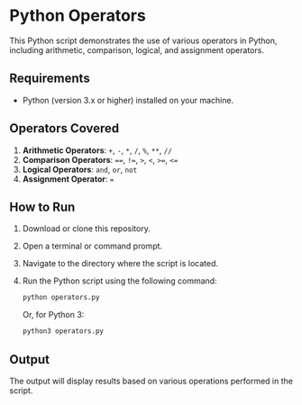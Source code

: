 # Python Operators

This Python script demonstrates the use of various operators in Python, including arithmetic, comparison, logical, and assignment operators.

## Requirements

- Python (version 3.x or higher) installed on your machine.

## Operators Covered

1. **Arithmetic Operators**: `+`, `-`, `*`, `/`, `%`, `**`, `//`
2. **Comparison Operators**: `==`, `!=`, `>`, `<`, `>=`, `<=`
3. **Logical Operators**: `and`, `or`, `not`
4. **Assignment Operator**: `=`

## How to Run

1. Download or clone this repository.
2. Open a terminal or command prompt.
3. Navigate to the directory where the script is located.
4. Run the Python script using the following command:

    ```bash
    python operators.py
    ```

   Or, for Python 3:

    ```bash
    python3 operators.py
    ```

## Output

The output will display results based on various operations performed in the script.

